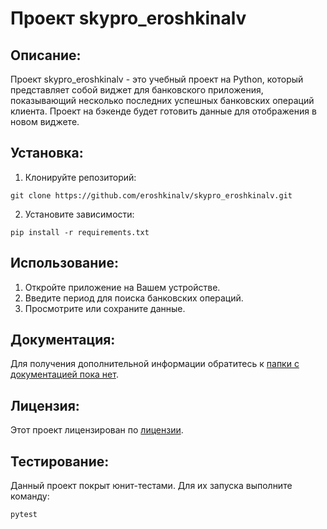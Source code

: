 # Проект skypro_eroshkinalv

## Описание:

Проект skypro_eroshkinalv - это учебный проект на Python, который представляет собой виджет для банковского приложения, 
показывающий несколько последних успешных банковских операций клиента.
Проект на бэкенде будет готовить данные для отображения в новом виджете.

## Установка:

1. Клонируйте репозиторий:
```
git clone https://github.com/eroshkinalv/skypro_eroshkinalv.git
```
2. Установите зависимости:
```
pip install -r requirements.txt
```
## Использование:

1. Откройте приложение на Вашем устройстве.
2. Введите период для поиска банковских операций.
3. Просмотрите или сохраните данные.

## Документация:

Для получения дополнительной информации обратитесь к [папки с документацией пока нет](docs/README.md).

## Лицензия:

Этот проект лицензирован по [лицензии](https://internationalwealth.info/wp-content/uploads/2021/09/Chto-takoe-licenzija-dlja-biznesa.jpg).

## Тестирование:

Данный проект покрыт юнит-тестами. 
Для их запуска выполните команду: 
```
pytest
```
